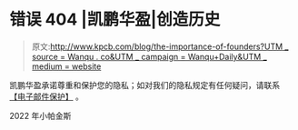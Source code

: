 # 错误 404 |凯鹏华盈|创造历史

> 原文:[http://www.kpcb.com/blog/the-importance-of-founders?UTM _ source = Wanqu . co&UTM _ campaign = Wanqu+Daily&UTM _ medium = website](http://www.kpcb.com/blog/the-importance-of-founders?utm_source=wanqu.co&utm_campaign=Wanqu+Daily&utm_medium=website)

凯鹏华盈承诺尊重和保护您的隐私；如对我们的隐私规定有任何疑问，请联系 [【电子邮件保护】](/cdn-cgi/l/email-protection#ea9988838d86838f9883aa819a8988c4898587) 。

2022 年小帕金斯